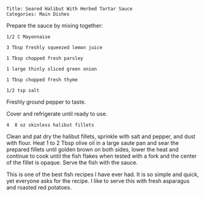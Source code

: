 ~~~ recipe-info
Title: Seared Halibut With Herbed Tartar Sauce
Categories: Main Dishes
~~~

Prepare the sauce by mixing together:

~~~ recipe-ingredients
1/2 C Mayonnaise

3 Tbsp freshly squeezed lemon juice

1 Tbsp chopped fresh parsley

1 large thinly sliced green onion

1 Tbsp chopped fresh thyme

1/2 tsp salt
~~~

Freshly ground pepper to taste.

Cover and refrigerate until ready to use.

~~~ recipe-ingredients
4  8 oz skinless halibut fillets
~~~

Clean and pat dry the halibut fillets, sprinkle with salt and pepper, and dust with
flour.  Heat 1 to 2 Tbsp olive oil in a large saute pan and sear the prepared fillets until golden
brown on both sides, lower the heat and continue to cook until the fish flakes when tested with a
fork and the center of the fillet is opaque.  Serve the fish with the sauce.

This is one of the best fish recipes I have ever had.  It is so simple and quick, yet everyone asks
for the recipe.  I like to serve this with fresh asparagus and roasted red potatoes.
